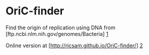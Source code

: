 # OriC-finder
Find the origin of replication using DNA from [ftp.ncbi.nlm.nih.gov/genomes/Bacteria] [1]

Online version at
[http://ricsam.github.io/OriC-finder/] [2]



[1]: [http://ftp.ncbi.nlm.nih.gov/genomes/Bacteria]
[2]: [http://euhiemf.github.io/OriC-finder/]
